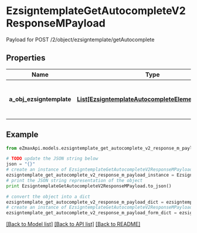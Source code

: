 # EzsigntemplateGetAutocompleteV2ResponseMPayload

Payload for POST /2/object/ezsigntemplate/getAutocomplete

## Properties
Name | Type | Description | Notes
------------ | ------------- | ------------- | -------------
**a_obj_ezsigntemplate** | [**List[EzsigntemplateAutocompleteElementResponse]**](EzsigntemplateAutocompleteElementResponse.md) | An array of Ezsigntemplate autocomplete element response. | 

## Example

```python
from eZmaxApi.models.ezsigntemplate_get_autocomplete_v2_response_m_payload import EzsigntemplateGetAutocompleteV2ResponseMPayload

# TODO update the JSON string below
json = "{}"
# create an instance of EzsigntemplateGetAutocompleteV2ResponseMPayload from a JSON string
ezsigntemplate_get_autocomplete_v2_response_m_payload_instance = EzsigntemplateGetAutocompleteV2ResponseMPayload.from_json(json)
# print the JSON string representation of the object
print EzsigntemplateGetAutocompleteV2ResponseMPayload.to_json()

# convert the object into a dict
ezsigntemplate_get_autocomplete_v2_response_m_payload_dict = ezsigntemplate_get_autocomplete_v2_response_m_payload_instance.to_dict()
# create an instance of EzsigntemplateGetAutocompleteV2ResponseMPayload from a dict
ezsigntemplate_get_autocomplete_v2_response_m_payload_form_dict = ezsigntemplate_get_autocomplete_v2_response_m_payload.from_dict(ezsigntemplate_get_autocomplete_v2_response_m_payload_dict)
```
[[Back to Model list]](../README.md#documentation-for-models) [[Back to API list]](../README.md#documentation-for-api-endpoints) [[Back to README]](../README.md)


